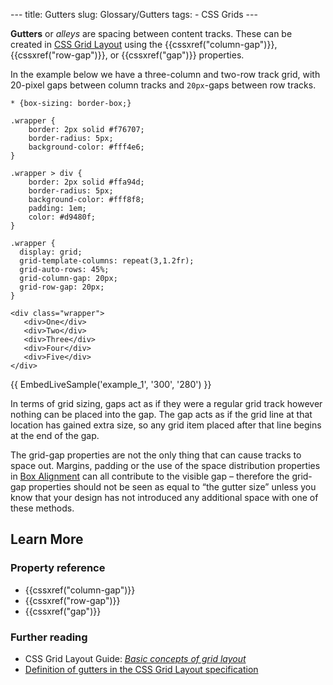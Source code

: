 --- title: Gutters slug: Glossary/Gutters tags: - CSS Grids ---

**Gutters** or _alleys_ are spacing between content tracks. These can be created in [CSS Grid Layout](/en-US/docs/Web/CSS/CSS_Grid_Layout) using the {{cssxref("column-gap")}}, {{cssxref("row-gap")}}, or {{cssxref("gap")}} properties.

In the example below we have a three-column and two-row track grid, with 20-pixel gaps between column tracks and `20px`-gaps between row tracks.

    * {box-sizing: border-box;}

    .wrapper {
        border: 2px solid #f76707;
        border-radius: 5px;
        background-color: #fff4e6;
    }

    .wrapper > div {
        border: 2px solid #ffa94d;
        border-radius: 5px;
        background-color: #fff8f8;
        padding: 1em;
        color: #d9480f;
    }

    .wrapper {
      display: grid;
      grid-template-columns: repeat(3,1.2fr);
      grid-auto-rows: 45%;
      grid-column-gap: 20px;
      grid-row-gap: 20px;
    }

    <div class="wrapper">
       <div>One</div>
       <div>Two</div>
       <div>Three</div>
       <div>Four</div>
       <div>Five</div>
    </div>

{{ EmbedLiveSample('example\_1', '300', '280') }}

In terms of grid sizing, gaps act as if they were a regular grid track however nothing can be placed into the gap. The gap acts as if the grid line at that location has gained extra size, so any grid item placed after that line begins at the end of the gap.

The grid-gap properties are not the only thing that can cause tracks to space out. Margins, padding or the use of the space distribution properties in [Box Alignment](/en-US/docs/Web/CSS/CSS_Grid_Layout/Box_Alignment_in_CSS_Grid_Layout) can all contribute to the visible gap – therefore the grid-gap properties should not be seen as equal to “the gutter size” unless you know that your design has not introduced any additional space with one of these methods.

## Learn More

### Property reference

- {{cssxref("column-gap")}}
- {{cssxref("row-gap")}}
- {{cssxref("gap")}}

### Further reading

- CSS Grid Layout Guide: _[Basic concepts of grid layout](/en-US/docs/Web/CSS/CSS_Grid_Layout/Basic_Concepts_of_Grid_Layout)_
- [Definition of gutters in the CSS Grid Layout specification](https://drafts.csswg.org/css-grid/#gutters)
